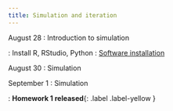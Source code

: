 ```yaml
---
title: Simulation and iteration
---
```


August 28
: Introduction to simulation

: Install R, RStudio, Python 
  : [Software installation](https://sta279-f23.github.io/resources/software_installation/)

August 30
: Simulation

September 1
: Simulation

: **Homework 1 released**{: .label .label-yellow }